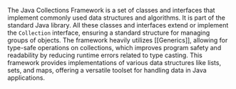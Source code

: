 
The Java Collections Framework is a set of classes and interfaces that implement commonly used data structures and algorithms. It is part of the standard Java library. All these classes and interfaces extend or implement the `Collection` interface, ensuring a standard structure for managing groups of objects. The framework heavily utilizes [[Generics]], allowing for type-safe operations on collections, which improves program safety and readability by reducing runtime errors related to type casting. This framework provides implementations of various data structures like lists, sets, and maps, offering a versatile toolset for handling data in Java applications.